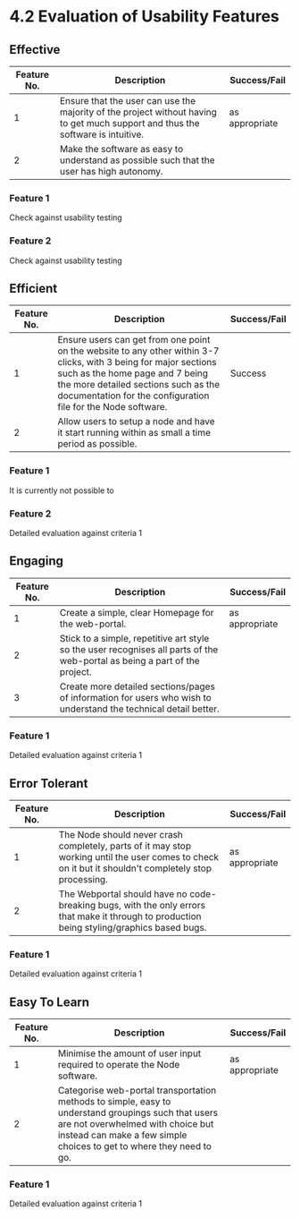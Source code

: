 # 4.2 Evaluation of Usability Features

## Effective

| Feature No. | Description                                                                                                                     | Success/Fail   |
| ----------- | ------------------------------------------------------------------------------------------------------------------------------- | -------------- |
| 1           | Ensure that the user can use the majority of the project without having to get much support and thus the software is intuitive. | as appropriate |
| 2           | Make the software as easy to understand as possible such that the user has high autonomy.                                       |                |

### Feature 1

Check against usability testing

### Feature 2

Check against usability testing

## Efficient

| Feature No. | Description                                                                                                                                                                                                                                                 | Success/Fail |
| ----------- | ----------------------------------------------------------------------------------------------------------------------------------------------------------------------------------------------------------------------------------------------------------- | ------------ |
| 1           | Ensure users can get from one point on the website to any other within 3-7 clicks, with 3 being for major sections such as the home page and 7 being the more detailed sections such as the documentation for the configuration file for the Node software. | Success      |
| 2           | Allow users to setup a node and have it start running within as small a time period as possible.                                                                                                                                                            |              |

### Feature 1

It is currently not possible to

### Feature 2

Detailed evaluation against criteria 1

## Engaging

| Feature No. | Description                                                                                                                | Success/Fail   |
| ----------- | -------------------------------------------------------------------------------------------------------------------------- | -------------- |
| 1           | Create a simple, clear Homepage for the web-portal.                                                                        | as appropriate |
| 2           | Stick to a simple, repetitive art style so the user recognises all parts of the web-portal as being a part of the project. |                |
| 3           | Create more detailed sections/pages of information for users who wish to understand the technical detail better.           |                |

### Feature 1

Detailed evaluation against criteria 1

## Error Tolerant

| Feature No. | Description                                                                                                                                           | Success/Fail   |
| ----------- | ----------------------------------------------------------------------------------------------------------------------------------------------------- | -------------- |
| 1           | The Node should never crash completely, parts of it may stop working until the user comes to check on it but it shouldn't completely stop processing. | as appropriate |
| 2           | The Webportal should have no code-breaking bugs, with the only errors that make it through to production being styling/graphics based bugs.           |                |

### Feature 1

Detailed evaluation against criteria 1

## Easy To Learn

| Feature No. | Description                                                                                                                                                                                                     | Success/Fail   |
| ----------- | --------------------------------------------------------------------------------------------------------------------------------------------------------------------------------------------------------------- | -------------- |
| 1           | Minimise the amount of user input required to operate the Node software.                                                                                                                                        | as appropriate |
| 2           | Categorise web-portal transportation methods to simple, easy to understand groupings such that users are not overwhelmed with choice but instead can make a few simple choices to get to where they need to go. |                |

### Feature 1

Detailed evaluation against criteria 1
